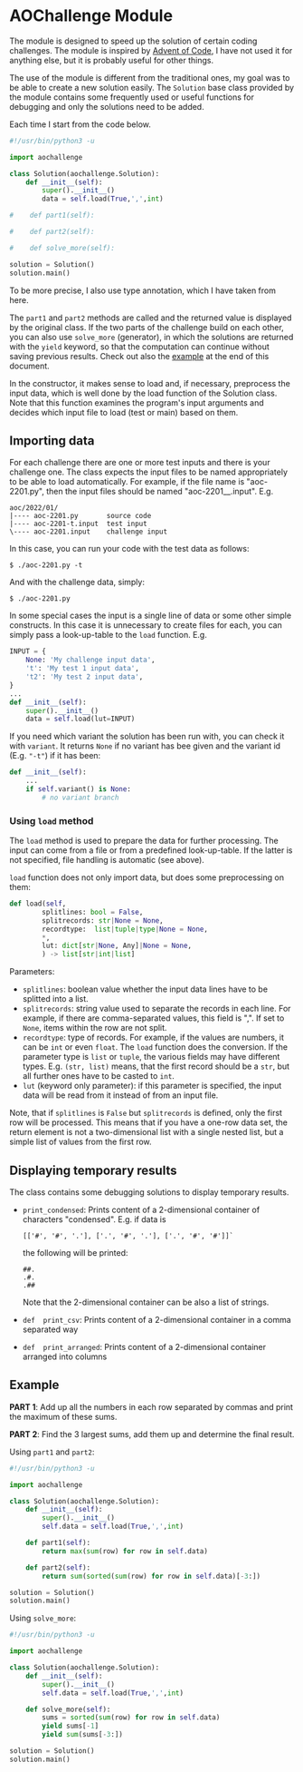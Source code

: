 # AOChallenge Module

The  module   is  designed   to  speed  up   the  solution   of  certain
coding   challenges.   The   module    is   inspired   by   [Advent   of
Code](https://adventofcode.com/), I have not  used it for anything else,
but it is probably useful for other things.

The use  of the module is  different from the traditional  ones, my goal
was to  be able  to create  a new solution  easily. The  `Solution` base
class provided  by the  module contains some  frequently used  or useful
functions for debugging and only the solutions need to be added.

Each time I start from the code below.

```python
#!/usr/bin/python3 -u

import aochallenge

class Solution(aochallenge.Solution):
    def __init__(self):
        super().__init__()
        data = self.load(True,',',int)

#    def part1(self):

#    def part2(self):

#    def solve_more(self):

solution = Solution()
solution.main()
```

To be more precise, I also use  type annotation, which I have taken from
here.

The `part1`  and `part2` methods  are called  and the returned  value is
displayed by the original class. If the two parts of the challenge build
on each other,  you can also use `solve_more` (generator),  in which the
solutions are returned with the `yield` keyword, so that the computation
can  continue  without  saving  previous results.  Check  out  also  the
[example](#example) at the end of this document.

In the constructor, it makes sense to load and, if necessary, preprocess
the input data, which is well done  by the load function of the Solution
class. Note  that this function  examines the program's  input arguments
and decides which input file to load (test or main) based on them.

## Importing data

For  each challenge  there are  one  or more  test inputs  and there  is
your  challenge one.  The  class expects  the input  files  to be  named
appropriately  to be  able to  load automatically.  For example,  if the
file  name  is "aoc-2201.py",  then  the  input  files should  be  named
"aoc-2201_<id>_.input". E.g.

    aoc/2022/01/
    |---- aoc-2201.py       source code
    |---- aoc-2201-t.input  test input
    \---- aoc-2201.input    challenge input

In this case, you can run your code with the test data as follows:

    $ ./aoc-2201.py -t

And with the challenge data, simply:

    $ ./aoc-2201.py

In some special cases  the input is a single line of  data or some other
simple constructs.  In this case it  is unnecessary to create  files for
each, you can simply pass a look-up-table to the `load` function. E.g.

```python
INPUT = {
    None: 'My challenge input data',
    't': 'My test 1 input data',
    't2': 'My test 2 input data',
}
...
def __init__(self):
    super().__init__()
    data = self.load(lut=INPUT)
```

If you need which variant the solution has been run with, you can check it with
`variant`. It returns `None` if no variant has bee given and the variant id
(E.g. `"-t"`) if it has been:

```python
def __init__(self):
    ...
    if self.variant() is None:
        # no variant branch
```

### Using `load` method

The `load`  method is used to  prepare the data for  further processing.
The input  can come from a  file or from a  predefined look-up-table. If
the latter is not specified, file handling is automatic (see above).

`load` function does  not only import data, but  does some preprocessing
on them:

```python
def load(self,
        splitlines: bool = False,
        splitrecords: str|None = None,
        recordtype:  list|tuple|type|None = None,
        *,
        lut: dict[str|None, Any]|None = None,
        ) -> list[str|int|list]
```

Parameters:

- `splitlines`: boolean  value whether the  input data lines have  to be
  splitted into a list.
- `splitrecords`:  string value  used to  separate the  records in  each
  line. For example, if there  are comma-separated values, this field is
  ",". If set to `None`, items within the row are not split.
- `recordtype`: type of records. For example, if the values are numbers,
  it  can  be `int`  or  even  `float`.  The  `load` function  does  the
  conversion. If  the parameter type  is `list` or `tuple`,  the various
  fields may  have different types.  E.g. `(str, list)` means,  that the
  first record should be a `str`, but all further ones have to be casted
  to `int`.
- `lut` (keyword  only parameter): if  this parameter is  specified, the
  input data will be read from it instead of from an input file.

Note, that  if `splitlines`  is `False`  but `splitrecords`  is defined,
only the  first row  will be processed.  This means that  if you  have a
one-row data set, the return element  is not a two-dimensional list with
a single nested list, but a simple list of values from the first row.

## Displaying temporary results

The  class  contains  some  debugging  solutions  to  display  temporary
results.

- `print_condensed`:  Prints content  of  a  2-dimensional container  of
  characters "condensed". E.g. if data is

      [['#', '#', '.'], ['.', '#', '.'], ['.', '#', '#']]`

  the following will be printed:

      ##.
      .#.
      .##

  Note that the 2-dimensional container can be also a list of strings.
- `def  print_csv`: Prints  content of  a 2-dimensional  container in  a
  comma separated way
- `def  print_arranged`: Prints  content  of  a 2-dimensional  container
  arranged into columns

## Example

**PART 1**: Add up  all the numbers in each row  separated by commas and
print the maximum of these sums.

**PART 2**: Find the 3 largest sums, add them up and determine the final
result.

Using `part1` and `part2`:

```python
#!/usr/bin/python3 -u

import aochallenge

class Solution(aochallenge.Solution):
    def __init__(self):
        super().__init__()
        self.data = self.load(True,',',int)

    def part1(self):
        return max(sum(row) for row in self.data)

    def part2(self):
        return sum(sorted(sum(row) for row in self.data)[-3:])

solution = Solution()
solution.main()
```

Using `solve_more`:

```python
#!/usr/bin/python3 -u

import aochallenge

class Solution(aochallenge.Solution):
    def __init__(self):
        super().__init__()
        self.data = self.load(True,',',int)

    def solve_more(self):
        sums = sorted(sum(row) for row in self.data)
        yield sums[-1]
        yield sum(sums[-3:])

solution = Solution()
solution.main()
```
